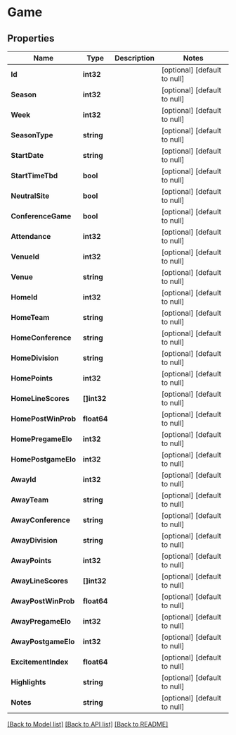 # Game

## Properties
Name | Type | Description | Notes
------------ | ------------- | ------------- | -------------
**Id** | **int32** |  | [optional] [default to null]
**Season** | **int32** |  | [optional] [default to null]
**Week** | **int32** |  | [optional] [default to null]
**SeasonType** | **string** |  | [optional] [default to null]
**StartDate** | **string** |  | [optional] [default to null]
**StartTimeTbd** | **bool** |  | [optional] [default to null]
**NeutralSite** | **bool** |  | [optional] [default to null]
**ConferenceGame** | **bool** |  | [optional] [default to null]
**Attendance** | **int32** |  | [optional] [default to null]
**VenueId** | **int32** |  | [optional] [default to null]
**Venue** | **string** |  | [optional] [default to null]
**HomeId** | **int32** |  | [optional] [default to null]
**HomeTeam** | **string** |  | [optional] [default to null]
**HomeConference** | **string** |  | [optional] [default to null]
**HomeDivision** | **string** |  | [optional] [default to null]
**HomePoints** | **int32** |  | [optional] [default to null]
**HomeLineScores** | **[]int32** |  | [optional] [default to null]
**HomePostWinProb** | **float64** |  | [optional] [default to null]
**HomePregameElo** | **int32** |  | [optional] [default to null]
**HomePostgameElo** | **int32** |  | [optional] [default to null]
**AwayId** | **int32** |  | [optional] [default to null]
**AwayTeam** | **string** |  | [optional] [default to null]
**AwayConference** | **string** |  | [optional] [default to null]
**AwayDivision** | **string** |  | [optional] [default to null]
**AwayPoints** | **int32** |  | [optional] [default to null]
**AwayLineScores** | **[]int32** |  | [optional] [default to null]
**AwayPostWinProb** | **float64** |  | [optional] [default to null]
**AwayPregameElo** | **int32** |  | [optional] [default to null]
**AwayPostgameElo** | **int32** |  | [optional] [default to null]
**ExcitementIndex** | **float64** |  | [optional] [default to null]
**Highlights** | **string** |  | [optional] [default to null]
**Notes** | **string** |  | [optional] [default to null]

[[Back to Model list]](../README.md#documentation-for-models) [[Back to API list]](../README.md#documentation-for-api-endpoints) [[Back to README]](../README.md)


